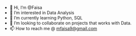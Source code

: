 - 👋 Hi, I’m @Faisa
- 👀 I’m interested in Data Analysis
- 🌱 I’m currently learning Python, SQL
- 💞️ I’m looking to collaborate on projects that works with Data.
- 📫 How to reach me @ mfaisa9@gmail.com

<!---
faisam/faisam is a ✨ special ✨ repository because its `README.md` (this file) appears on your GitHub profile.
You can click the Preview link to take a look at your changes.
--->
